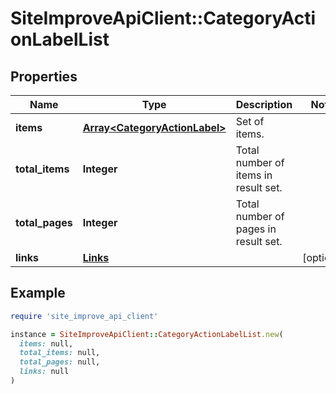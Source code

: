 # SiteImproveApiClient::CategoryActionLabelList

## Properties

| Name | Type | Description | Notes |
| ---- | ---- | ----------- | ----- |
| **items** | [**Array&lt;CategoryActionLabel&gt;**](CategoryActionLabel.md) | Set of items. |  |
| **total_items** | **Integer** | Total number of items in result set. |  |
| **total_pages** | **Integer** | Total number of pages in result set. |  |
| **links** | [**Links**](Links.md) |  | [optional] |

## Example

```ruby
require 'site_improve_api_client'

instance = SiteImproveApiClient::CategoryActionLabelList.new(
  items: null,
  total_items: null,
  total_pages: null,
  links: null
)
```

